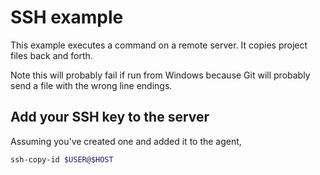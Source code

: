 # SSH example

This example executes a command on a remote server.
It copies project files back and forth.

Note this will probably fail if run from Windows because Git will probably
send a file with the wrong line endings.

## Add your SSH key to the server

Assuming you've created one and added it to the agent,

```sh
ssh-copy-id $USER@$HOST
```
